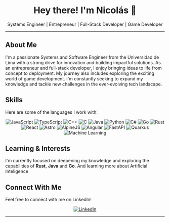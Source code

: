 <p align="center">
  <h1 align="center">Hey there! I'm Nicolás 👋</h1>
  <p align="center">Systems Engineer | Entrepreneur | Full-Stack Developer | Game Developer</p>
</p>

---

## About Me

I'm a passionate Systems and Software Engineer from the Universidad de Lima with a strong drive for innovation and building impactful solutions. As an entrepreneur and full-stack developer, I enjoy bringing ideas to life from concept to deployment. My journey also includes exploring the exciting world of game development. I'm constantly seeking to expand my knowledge and tackle new challenges in the ever-evolving tech landscape.

## Skills

Here are some of the languages I work with:

<p align="center">
  <img src="https://img.shields.io/badge/JavaScript-F7DF1E?style=for-the-badge&logo=javascript&logoColor=black" alt="JavaScript" />
  <img src="https://img.shields.io/badge/TypeScript-3178C6?style=for-the-badge&logo=typescript&logoColor=white" alt="TypeScript" />
  <img src="https://img.shields.io/badge/C%2B%2B-00599C?style=for-the-badge&logo=c%2B%2B&logoColor=white" alt="C++" />
  <img src="https://img.shields.io/badge/C-A8B9CC?style=for-the-badge&logo=c&logoColor=black" alt="C" />
  <img src="https://img.shields.io/badge/Java-007396?style=for-the-badge&logo=java&logoColor=white" alt="Java" />
  <img src="https://img.shields.io/badge/Python-3776AB?style=for-the-badge&logo=python&logoColor=white" alt="Python" />
  <img src="https://img.shields.io/badge/C%23-239120?style=for-the-badge&logo=c-sharp&logoColor=white" alt="C#" />
  <img src="https://img.shields.io/badge/Go-00ADD4?style=for-the-badge&logo=go&logoColor=white" alt="Go" />
  <img src="https://img.shields.io/badge/Rust-000000?style=for-the-badge&logo=rust&logoColor=white" alt="Rust" />
  <img src="https://img.shields.io/badge/React-61DAFB?style=for-the-badge&logo=react&logoColor=black" alt="React" />
  <img src="https://img.shields.io/badge/Astro-FF5D01?style=for-the-badge&logo=astro&logoColor=white" alt="Astro" />
  <img src="https://img.shields.io/badge/Alpine.js-8BC34A?style=for-the-badge&logo=alpinedotjs&logoColor=black" alt="AlpineJS" />
  <img src="https://img.shields.io/badge/Angular-DD0031?style=for-the-badge&logo=angular&logoColor=white" alt="Angular" />
  <img src="https://img.shields.io/badge/FastAPI-009688?style=for-the-badge&logo=fastapi&logoColor=white" alt="FastAPI" />
  <img src="https://img.shields.io/badge/Quarkus-4695EB?style=for-the-badge&logo=quarkus&logoColor=white" alt="Quarkus" />
  <img src="https://img.shields.io/badge/Machine%20Learning-000000?style=for-the-badge&logo=tensorflow&logoColor=white" alt="Machine Learning" />
</p>

## Learning & Interests

I'm currently focused on deepening my knowledge and exploring the capabilities of **Rust**, **Java** and **Go**. And learning more about Artificial Inteligence

## Connect With Me

Feel free to connect with me on LinkedIn!

<p align="center">
  <a href="https://www.linkedin.com/in/nicolas-xavier-herrera-medina/" target="_blank">
    <img src="https://img.shields.io/badge/LinkedIn-0077B5?style=for-the-badge&logo=linkedin&logoColor=white" alt="LinkedIn" />
  </a>
</p>

---
